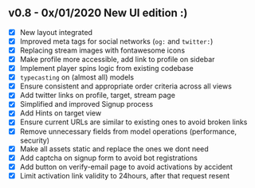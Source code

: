 ## v0.8 - 0x/01/2020 New UI edition :)
* [x] New layout integrated
* [x] Improved meta tags for social networks (`og:` and `twitter:`)
* [x] Replacing stream images with fontawesome icons
* [x] Make profile more accessible, add link to profile on sidebar
* [x] Implement player spins logic from existing codebase
* [x] `typecasting` on (almost all) models
* [x] Ensure consistent and appropriate order criteria across all views
* [x] Add twitter links on profile, target, stream page
* [x] Simplified and improved Signup process
* [x] Add Hints on target view
* [x] Ensure current URLs are similar to existing ones to avoid broken links
* [x] Remove unnecessary fields from model operations (performance, security)
* [x] Make all assets static and replace the ones we dont need
* [x] Add captcha on signup form to avoid bot registrations
* [x] Add button on verify-email page to avoid activations by accident
* [x] Limit activation link validity to 24hours, after that request resent
